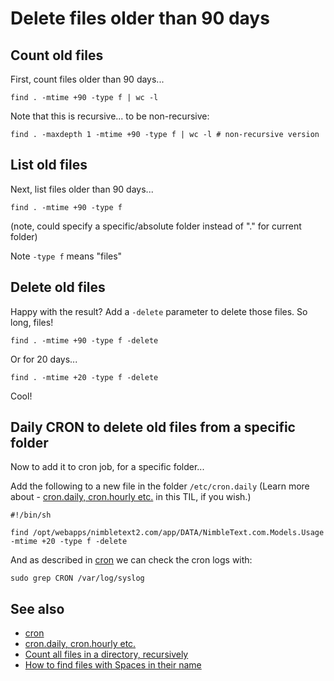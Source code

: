 ﻿# Delete files older than 90 days

## Count old files

First, count files older than 90 days...

	find . -mtime +90 -type f | wc -l

Note that this is recursive... to be non-recursive:

	find . -maxdepth 1 -mtime +90 -type f | wc -l # non-recursive version

## List old files

Next, list files older than 90 days...

	find . -mtime +90 -type f

(note, could specify a specific/absolute folder instead of "." for current folder)

Note `-type f` means "files"

## Delete old files

Happy with the result? Add a `-delete` parameter to delete those files. So long, files!

	find . -mtime +90 -type f -delete

Or for 20 days...

	find . -mtime +20 -type f -delete

Cool!

## Daily CRON to delete old files from a specific folder

Now to add it to cron job, for a specific folder...

Add the following to a new file in the folder `/etc/cron.daily`  (Learn more about - [cron.daily, cron.hourly etc.](cron_daily.md) in this TIL, if you wish.)

	#!/bin/sh

	find /opt/webapps/nimbletext2.com/app/DATA/NimbleText.com.Models.Usage -mtime +20 -type f -delete

And as described in [cron](cron.md) we can check the cron logs with:

	sudo grep CRON /var/log/syslog

## See also

- [cron](cron.md)
- [cron.daily, cron.hourly etc.](cron_daily.md)
- [Count all files in a directory, recursively](count_files_recursively.md)
- [How to find files with Spaces in their name](how_to_find_files_with_spaces_in_their_name.md)